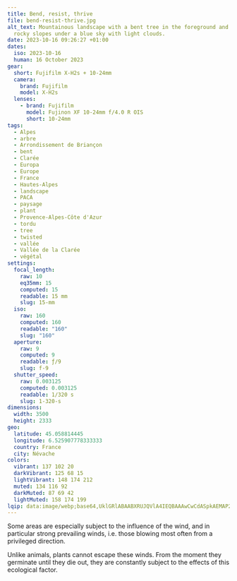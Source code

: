 ```yaml
---
title: Bend, resist, thrive
file: bend-resist-thrive.jpg
alt_text: Mountainous landscape with a bent tree in the foreground and wooded,
  rocky slopes under a blue sky with light clouds.
date: 2023-10-16 09:26:27 +01:00
dates:
  iso: 2023-10-16
  human: 16 October 2023
gear:
  short: Fujifilm X-H2s + 10-24mm
  camera:
    brand: Fujifilm
    model: X-H2s
  lenses:
    - brand: Fujifilm
      model: Fujinon XF 10-24mm f/4.0 R OIS
      short: 10-24mm
tags:
  - Alpes
  - arbre
  - Arrondissement de Briançon
  - bent
  - Clarée
  - Europa
  - Europe
  - France
  - Hautes-Alpes
  - landscape
  - PACA
  - paysage
  - plant
  - Provence-Alpes-Côte d'Azur
  - tordu
  - tree
  - twisted
  - vallée
  - Vallée de la Clarée
  - végétal
settings:
  focal_length:
    raw: 10
    eq35mm: 15
    computed: 15
    readable: 15 mm
    slug: 15-mm
  iso:
    raw: 160
    computed: 160
    readable: "160"
    slug: "160"
  aperture:
    raw: 9
    computed: 9
    readable: ƒ/9
    slug: f-9
  shutter_speed:
    raw: 0.003125
    computed: 0.003125
    readable: 1/320 s
    slug: 1-320-s
dimensions:
  width: 3500
  height: 2333
geo:
  latitude: 45.058814445
  longitude: 6.525907778333333
  country: France
  city: Névache
colors:
  vibrant: 137 102 20
  darkVibrant: 125 68 15
  lightVibrant: 148 174 212
  muted: 134 116 92
  darkMuted: 87 69 42
  lightMuted: 158 174 199
lqip: data:image/webp;base64,UklGRlABAABXRUJQVlA4IEQBAAAwCwCdASpkAEMAP22ewli7PyelMzea2+AtiUAZC4inOCmZIff1DyIBYsjYc8VbAPWOHhUWukgG9trCdviSsyMRU9/Z5FgcE6VHgQw/+y/QIqaJCN4GzNsDiiDFp4GWDXJxqAD+2UX1RRA37+lIX7Fr3dg5Ly+h7cLFgk9tZfQLouo2pSZjpM2gMY2OGZciV+qEzDTNJBs/2FACvps9oub/Vo9tMovw9gcgZLI4EFl7i11c4L67SFO9JDZdmqI/PhvHzDYgcq5Uez7CcptvhRI7aKkht92b8xUZiR5v2foUWhWCv1z+hpGvbcA8kLGy2HsUBYFZZQDsbIkASuMWBfIlAwaKU5sUylmgKuZoX9Fh+9RvywBWh1oqluLWUh2QXEY+R0sCd+S+YOc6wDoOJBT6bqHYRgMwGMewDcXsAt84dxSQmAA=
---
```


Some areas are especially subject to the influence of the wind, and in particular strong prevailing winds, i.e. those blowing most often from a privileged direction.

Unlike animals, plants cannot escape these winds. From the moment they germinate until they die out, they are constantly subject to the effects of this ecological factor.
